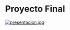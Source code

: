 <h1>Proyecto Final</h1>

[![presentacion.jpg](https://i.postimg.cc/vmTQWK1n/presentacion.jpg)](https://postimg.cc/ns8bx0GV)
